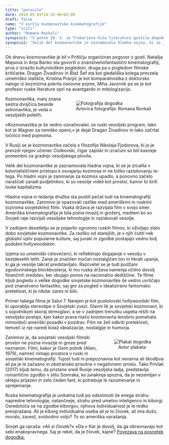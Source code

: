 ```yaml
---
title: "porocilo"
date: 2019-05-01T14:33:46+02:00
draft: false
name: "V osrčju kozmonavtske kinematografije"
type: "scifi"
author: "Romana Ronkali"
synopsis1: "V petek 29. 3. je Trubarjeva hiša literature gostila dogodek projekta Poligonija, ki deluje pod okriljem Škratove Čitalnice KUD Anarhiva. Skupina mladih študentov je skozi odlomke najrazličnejših znanstvenofantastičnih del razpravljala, kaj znanstvena fantastika sploh je, in kam vodi razvoj te literarne podzvrsti."
synopsis2: "Velik del kozmonavtike je zaznamovala hladna vojna, ki se je zrcalila v kolonialističnem pristopu k osvajanju kozmosa in ne toliko raziskovanju le-tega. Po hladni vojni je zanimanje za kozmos upadlo, a ponovno začelo naraščati zaradi podjetnikov, ki so vesolje videli kot prostor, kamor bi širili lovke kapitalizma. "
---
```

<p class="singleMargin intro">
<span class="first-char">O</span>b dnevu kozmonavtike je bil v Pritličju organiziran pogovor z gosti. Natalija Majsova in Anja Banko sta govorili o znanstvenofantastični kinematografiji, prva z izrazito kulturološkim pogledom, druga pa s pogledom filmske kritičarke. Dragan Živadinov in Blaž Šef sta kot gledališka kolega prevzela umetniško stališče, Kristina Pranjić je kot komparativistka z doktorsko nalogo iz kozmizma pokrila osnovne pojme, Miha Javornik pa se je kot profesor ruske literature oprl na avantgardo in mitologizacijo.
</p>
<aside class="col-md-8 singleMargin mx-auto" style="float:right">
    <figure>
      <img class="img-fluid greyscale-img" src="/images/kozmonavtika/1.jpg" alt="Fotografija dogodka"/>
      <figcaption style="text-align:center;font-size:14px">Avtorica fotografije: Romana Ronkali</figcaption>
    </figure>
</aside>
<p class="singleMargin">
    Kozmonavtika, manj znana sestra dvojčica besede astronavtika, je veda o vesoljskih poletih. 
</p>
<p class="singleMargin">
    »Kozmonavtika je še vedno označevalec za ruski vesoljski program, tako kot je Wagner za nemško opero,« je dejal Dragan Živadinov in tako začrtal ločnico med pojmoma.
</p>
<p class="singleMargin">
    V Rusiji se je kozmonavtika začela s filozofijo Nikolaja Fjodorova, ki jo je prevzel njegov učenec Ciolkovski, čigar zapiski in izračuni so bili kasneje pomembni za gradnjo vesoljskega plovila.
</p>
<p class="singleMargin">
    Velik del kozmonavtike je zaznamovala hladna vojna, ki se je zrcalila v kolonialističnem pristopu k osvajanju kozmosa in ne toliko raziskovanju le-tega. Po hladni vojni je zanimanje za kozmos upadlo, a ponovno začelo naraščati zaradi podjetnikov, ki so vesolje videli kot prostor, kamor bi širili lovke kapitalizma. 
</p>
<p class="singleMargin">
    Hladna vojna in tedanja družba sta pustili pečat tudi na kinematografiji kozmonavtike. Zanimivo je opazovati razlike med ameriškimi in ruskimi (oziroma sovjetskimi) filmi. Vsaka država je razvijala film v svojo smer. Ameriška kinematografija je bila polna invazij in groženj, medtem ko so Sovjeti raje razvijali vesoljske tehnologije in raziskovali vesolje.
</p>
<p class="singleMargin">
    V zadnjem desetletju se je pojavilo ogromno ruskih filmov, ki oživljajo zlato dobo sovjetske kozmonavtike. Za razliko od starejših, je v njih čutiti nek globalni vpliv popularne kulture, saj junaki in zgodbe postajajo vedno bolj podobni hollywoodskim.
</p>
<p class="singleMargin">
    Izjema so umetniški celovečerci, ki reflektirajo dogajanje v vesolju v šestdesetih letih. Zanje je značilen močan nostalgičen ton in hkrati upanje, ki ga je vesolje takrat predstavljalo. Razcvetel se je tudi podžanr zgodovinskega blockbusterja, ki mu ruska država namenja očitno dovolj finančnih sredstev, ker obujajo ponos na nacionalno dediščine. Te filme kljub pogledu v velike dogodke sovjetske kozmonavtike še vedno uvrščajo pod znanstveno fantastiko, saj gre za pogled v idealizirano fantomsko preteklost, ki je nikdar zares ni bilo.
</p>
<p class="singleMargin">
    Primer takega filma je Salut 7. Narejen je kot pustolovski hollywoodski film, ki uporablja stereotipe o Sovjetski zvezi. Glavni lik je sovjetski kozmonavt, ki s sopotnikom skoraj strmoglavi, a se v zadnjem trenutku uspeta rešiti na vesoljsko postajo, kjer kakor prava mačo kozmonavta lenobno pomahata mimoidoči ameriški posadki v pozdrav. Film ne želi odkriti preteklosti, temveč iz nje naredi kolaž idealizacije, nostalgije in humorja.
</p>
<aside class="col-md-7 singleMargin mx-auto" style="float:right;">
    <figure>
      <img class="img-fluid" src="/images/kozmonavtika/plakat.jpg" alt="Plakat dogodka"/>
      <figcaption style="text-align:center;font-size:14px">Avtor plakata: </figcaption>
    </figure>
</aside>
<p class="singleMargin">
    Zanimivo je, da sovjetski vesoljski filmski prostor ne pozna invazije in groze pred neznanim. Filmi, kakor je Osmi potnik (Alien, 1979), namreč nimajo prostora v ruski in sovjetski kinematografiji.  Tujost tudi ni prepoznavna kot nevarna ali škodljiva ali pa je le začasno in obstransko prisotna v negativnem smislu. Tako Privlak (2017) kljub temu, da pristane sredi Rusije vesoljska ladja, predstavlja romantično zgodbo v stilu Somraka, ko junakinja spozna, da je nezemljan v oklepu prijazen in zelo čeden fant, ki potrebuje le razumevanje in sprejemanje.
</p>
<p class="singleMargin">
    Ruska kinematografija je unikatna tudi po odsotnosti še enega strahu: napredne tehnologije, natančneje, strahu pred umetno inteligenco in kiborgi. Osredotoča se na zgodbe kiborgov, njihova individualnost je le redko prevprašana. Ali je kiborg individualna oseba ali je to človek, ali ima dušo, moralo, zavest, svobodno voljo? To so ameriška vprašanja.
</p>
<p class="singleMargin">
    Sovjet ga vpraša:
    »Ali si človek?« 
    »Da.«
    Kar je dovolj, da ga obravnavajo kot sebi enakopravnega. Saj je rekel, da je človek, kajne? <a href="https://www.youtube.com/watch?v=kpYD0jSvHlo&t=5s">Povezava na posnetek dogodka.</a>
</p>
